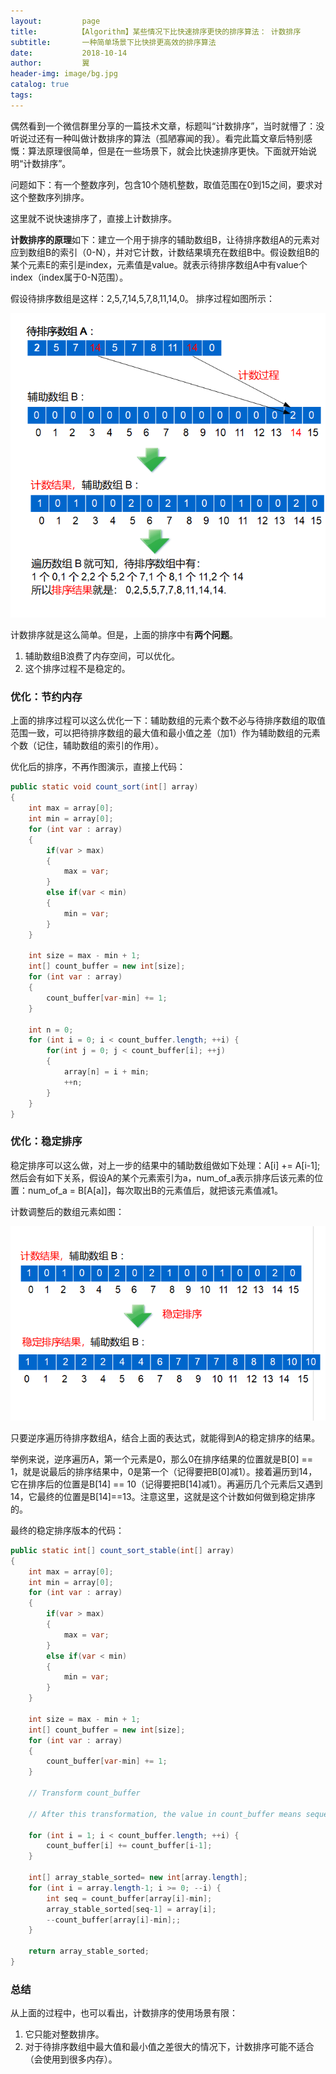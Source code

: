 ```yaml
---
layout:         page
title:         【Algorithm】某些情况下比快速排序更快的排序算法： 计数排序
subtitle:       一种简单场景下比快排更高效的排序算法
date:           2018-10-14
author:         翼
header-img: image/bg.jpg
catalog: true
tags:
---
```



偶然看到一个微信群里分享的一篇技术文章，标题叫“计数排序”，当时就懵了：没听说过还有一种叫做计数排序的算法（孤陋寡闻的我）。看完此篇文章后特别感慨：算法原理很简单，但是在一些场景下，就会比快速排序更快。下面就开始说明“计数排序”。

问题如下：有一个整数序列，包含10个随机整数，取值范围在0到15之间，要求对这个整数序列排序。

这里就不说快速排序了，直接上计数排序。

**计数排序的原理**如下：建立一个用于排序的辅助数组B，让待排序数组A的元素对应到数组B的索引（0-N），并对它计数，计数结果填充在数组B中。假设数组B的某个元素E的索引是index，元素值是value。就表示待排序数组A中有value个index（index属于0-N范围）。

假设待排序数组是这样：2,5,7,14,5,7,8,11,14,0。 排序过程如图所示：

![countsort](https://raw.githubusercontent.com/ttyrion/ttyrion.github.io/master/image/countsort/1.png)

计数排序就是这么简单。但是，上面的排序中有**两个问题**。
1. 辅助数组B浪费了内存空间，可以优化。
2. 这个排序过程不是稳定的。

### 优化：节约内存
上面的排序过程可以这么优化一下：辅助数组的元素个数不必与待排序数组的取值范围一致，可以把待排序数组的最大值和最小值之差（加1）作为辅助数组的元素个数（记住，辅助数组的索引的作用）。

优化后的排序，不再作图演示，直接上代码：
```java
public static void count_sort(int[] array)
{
    int max = array[0];
    int min = array[0];
    for (int var : array)
    {
        if(var > max)
        {
            max = var;
        }
        else if(var < min)
        {
            min = var;
        }
    }

    int size = max - min + 1;
    int[] count_buffer = new int[size];
    for (int var : array)
    {
        count_buffer[var-min] += 1;
    }

    int n = 0;
    for (int i = 0; i < count_buffer.length; ++i) {
        for(int j = 0; j < count_buffer[i]; ++j)
        {
            array[n] = i + min;
            ++n;
        }
    }
}
```

### 优化：稳定排序
稳定排序可以这么做，对上一步的结果中的辅助数组做如下处理：A[i] += A[i-1]; 然后会有如下关系，假设A的某个元素索引为a，num_of_a表示排序后该元素的位置：num_of_a = B[A[a]]，每次取出B的元素值后，就把该元素值减1。

计数调整后的数组元素如图：

![countsort](https://raw.githubusercontent.com/ttyrion/ttyrion.github.io/master/image/countsort/2.png)

只要逆序遍历待排序数组A，结合上面的表达式，就能得到A的稳定排序的结果。

举例来说，逆序遍历A，第一个元素是0，那么0在排序结果的位置就是B[0] == 1，就是说最后的排序结果中，0是第一个（记得要把B[0]减1）。接着遍历到14，它在排序后的位置是B[14] == 10（记得要把B[14]减1）。再遍历几个元素后又遇到14，它最终的位置是B[14]==13。注意这里，这就是这个计数如何做到稳定排序的。

最终的稳定排序版本的代码：
```java
public static int[] count_sort_stable(int[] array)
{
    int max = array[0];
    int min = array[0];
    for (int var : array)
    {
        if(var > max)
        {
            max = var;
        }
        else if(var < min)
        {
            min = var;
        }
    }

    int size = max - min + 1;
    int[] count_buffer = new int[size];
    for (int var : array)
    {
        count_buffer[var-min] += 1;
    }

    // Transform count_buffer
    
    // After this transformation, the value in count_buffer means sequence of the index of count_buffer
    
    for (int i = 1; i < count_buffer.length; ++i) {
        count_buffer[i] += count_buffer[i-1];
    }

    int[] array_stable_sorted= new int[array.length];
    for (int i = array.length-1; i >= 0; --i) {
        int seq = count_buffer[array[i]-min];
        array_stable_sorted[seq-1] = array[i];
        --count_buffer[array[i]-min];;
    }

    return array_stable_sorted;
}

```

### 总结
从上面的过程中，也可以看出，计数排序的使用场景有限：
1. 它只能对整数排序。
2. 对于待排序数组中最大值和最小值之差很大的情况下，计数排序可能不适合（会使用到很多内存）。


